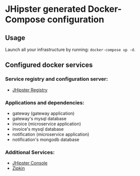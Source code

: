 # JHipster generated Docker-Compose configuration

## Usage

Launch all your infrastructure by running: `docker-compose up -d`.

## Configured docker services

### Service registry and configuration server:
- [JHipster Registry](http://localhost:8761)

### Applications and dependencies:
- gateway (gateway application)
- gateway's mysql database
- invoice (microservice application)
- invoice's mysql database
- notification (microservice application)
- notification's mongodb database

### Additional Services:

- [JHipster Console](http://localhost:5601)
- [Zipkin](http://localhost:9411)
